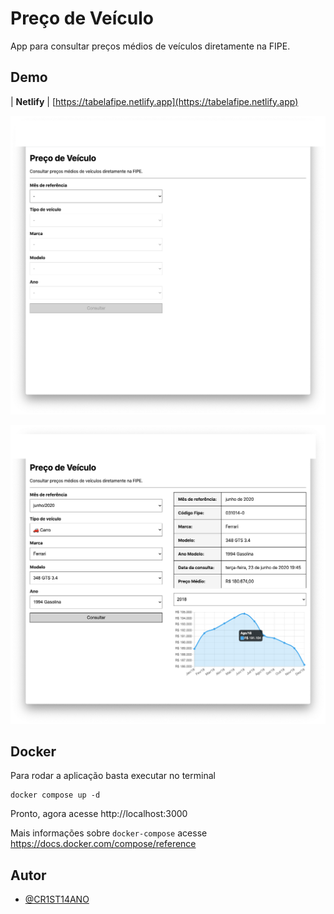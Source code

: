 # Preço de Veículo

App para consultar preços médios de veículos diretamente na FIPE.

## Demo

| **Netlify** | [https://tabelafipe.netlify.app](https://tabelafipe.netlify.app) 

![formulario](screenshots/formulario.png)

![resultado](screenshots/resultado.png)

## Docker

Para rodar a aplicação basta executar no terminal

```
docker compose up -d
```

Pronto, agora acesse http://localhost:3000

Mais informações sobre `docker-compose` acesse
https://docs.docker.com/compose/reference

## Autor

- [@CR1ST14ANO](https://github.com/CR1ST14ANO)
